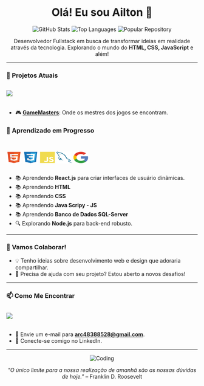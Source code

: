 <h1 align="center">Olá! Eu sou Ailton 🚀</h1>


<div align="center">
  <!-- Painel 1: Estatísticas do GitHub -->
  <picture>
    <source
      srcset="https://github-readme-stats.vercel.app/api?username=ailton019&show_icons=true&theme=dark"
      media="(prefers-color-scheme: dark)"
    />
    <source
      srcset="https://github-readme-stats.vercel.app/api?username=ailton019&show_icons=true"
      media="(prefers-color-scheme: light), (prefers-color-scheme: no-preference)"
    />
    <img src="https://github-readme-stats.vercel.app/api?username=ailton019&show_icons=true" alt="GitHub Stats" />
  </picture>

  <!-- Painel 2: Linguagens Mais Usadas -->
  <picture>
    <source
      srcset="https://github-readme-stats.vercel.app/api/top-langs/?username=ailton019&layout=compact&theme=dark"
      media="(prefers-color-scheme: dark)"
    />
    <source
      srcset="https://github-readme-stats.vercel.app/api/top-langs/?username=ailton019&layout=compact&theme=light"
      media="(prefers-color-scheme: light), (prefers-color-scheme: no-preference)"
    />
    <img src="https://github-readme-stats.vercel.app/api/top-langs/?username=ailton019&layout=compact" alt="Top Languages" />
  </picture>

  <!-- Painel 3: Repositórios Mais Populares -->
  <picture>
    <source
      srcset="https://github-readme-stats.vercel.app/api/pin/?username=ailton019&repo=nome-do-repositorio&theme=dark"
      media="(prefers-color-scheme: dark)"
    />
    <source
      srcset="https://github-readme-stats.vercel.app/api/pin/?username=ailton019&repo=nome-do-repositorio&theme=light"
      media="(prefers-color-scheme: light), (prefers-color-scheme: no-preference)"
    />
    <img src="https://github-readme-stats.vercel.app/api/pin/?username=ailton019&repo=nome-do-repositorio" alt="Popular Repository" />
  </picture>
</div>



<p align="center">
  Desenvolvedor Fullstack em busca de transformar ideias em realidade através da tecnologia. Explorando o mundo do <strong>HTML, CSS, JavaScript</strong> e além!
</p>

---

### 🔭 Projetos Atuais

##

<div>
<a href="https://www.youtube.com/channel/UC_-uuuZbY0AAt9CViNzvc-Q" target="_blank"><img src="https://img.shields.io/badge/YouTube-FF0000?style=for-the-badge&logo=youtube&logoColor=white" target="_blank"></a>
</div>   

##

- 🎮 **[GameMasters](https://github.com/ailton019/gamemasters)**: Onde os mestres dos jogos se encontram.


### 🌱 Aprendizado em Progresso

##

<div style="display: inline_block"><br>
  <img align="center" alt="HTML" height="30" width="40" src="https://raw.githubusercontent.com/devicons/devicon/master/icons/html5/html5-original.svg">
  <img align="center" alt="CSS" height="30" width="40" src="https://raw.githubusercontent.com/devicons/devicon/master/icons/css3/css3-original.svg">
  <img align="center" alt="JavaScript" height="30" width="40" src="https://raw.githubusercontent.com/devicons/devicon/master/icons/javascript/javascript-plain.svg">
  <img align="center" alt="Database" height="30" width="40" src="https://raw.githubusercontent.com/devicons/devicon/master/icons/mysql/mysql-original.svg">
  <img align="center" alt="Gmail" height="30" width="40" src="https://raw.githubusercontent.com/devicons/devicon/master/icons/google/google-original.svg">
</div>

##

- 📚 Aprendendo **React.js** para criar interfaces de usuário dinâmicas.
- 📚 Aprendendo **HTML** 
- 📚 Aprendendo **CSS**
- 📚 Aprendendo **Java Scripy - JS**
- 📚 Aprendendo **Banco de Dados SQL-Server**
- 🔍 Explorando **Node.js** para back-end robusto.

---

### 🤝 Vamos Colaborar!

- 💡 Tenho ideias sobre desenvolvimento web e design que adoraria compartilhar.
- 🤔 Precisa de ajuda com seu projeto? Estou aberto a novos desafios!

---

### 📫 Como Me Encontrar

##

<div>
<a href = "mailto:contatorafaballerini@gmail.com"><img src="https://img.shields.io/badge/-Gmail-%23333?style=for-the-badge&logo=gmail&logoColor=white" target="_blank"></a>
</div>

##
- 💌 Envie um e-mail para **arc48388528@gmail.com**.
- 💼 Conecte-se comigo no <a style="text-decoration: none;" href="https://www.linkedin.com/in/ailton019](https://www.linkedin.com/in/ailton-rocha-b32206172/">LinkedIn</a>.

---

<p align="center">
  <img src="https://github.com/ailton019/ailton019/assets/coding.gif" alt="Coding" width="250"/>
</p>

<p align="center">
  <em>"O único limite para a nossa realização de amanhã são as nossas dúvidas de hoje."</em> – Franklin D. Roosevelt
</p>


